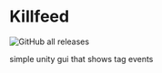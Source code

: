 # Killfeed

![GitHub all releases](https://img.shields.io/github/downloads/lunakittyyy/Killfeed/total?style=plastic)

simple unity gui that shows tag events
